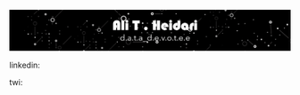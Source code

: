<p align=center>
  
![](https://github.com/theidari/theidari/blob/main/site%20backgroundwe.gif)
  
</p>


linkedin:


twi:

